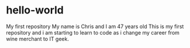 # hello-world
My first repository 
My name is Chris and I am 47 years old
This is my first repository and i am starting to learn to code as i change my career 
from wine merchant to IT geek.
